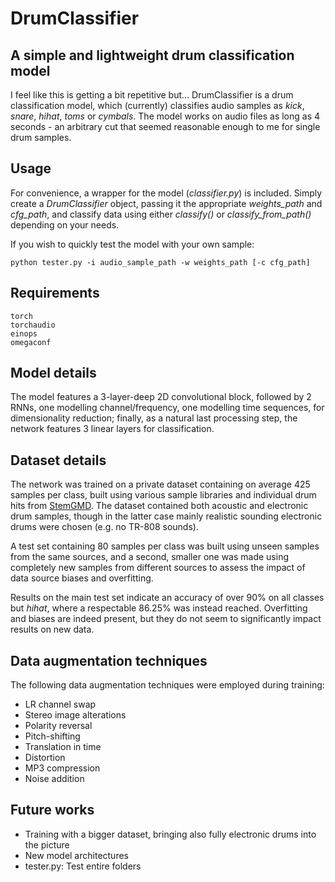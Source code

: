 # DrumClassifier
## A simple and lightweight drum classification model
I feel like this is getting a bit repetitive but... DrumClassifier is a drum classification model, which (currently) classifies audio samples as _kick_, _snare_, _hihat_, _toms_ or _cymbals_. The model works on audio files as long as 4 seconds - an arbitrary cut that seemed reasonable enough to me for single drum samples.

## Usage
For convenience, a wrapper for the model (_classifier.py_) is included. Simply create a _DrumClassifier_ object, passing it the appropriate _weights_path_ and _cfg_path_, and classify data using either _classify()_ or _classify_from_path()_ depending on your needs.

If you wish to quickly test the model with your own sample:
```
python tester.py -i audio_sample_path -w weights_path [-c cfg_path]
```

## Requirements
```
torch
torchaudio
einops
omegaconf
```

## Model details
The model features a 3-layer-deep 2D convolutional block, followed by 2 RNNs, one modelling channel/frequency, one modelling time sequences, for dimensionality reduction; finally, as a natural last processing step, the network features 3 linear layers for classification.

## Dataset details
The network was trained on a private dataset containing on average 425 samples per class, built using various sample libraries and individual drum hits from [StemGMD](https://zenodo.org/records/7882857). The dataset contained both acoustic and electronic drum samples, though in the latter case mainly realistic sounding electronic drums were chosen (e.g. no TR-808 sounds).

A test set containing 80 samples per class was built using unseen samples from the same sources, and a second, smaller one was made using completely new samples from different sources to assess the impact of data source biases and overfitting.

Results on the main test set indicate an accuracy of over 90% on all classes but _hihat_, where a respectable 86.25% was instead reached. Overfitting and biases are indeed present, but they do not seem to significantly impact results on new data.

## Data augmentation techniques
The following data augmentation techniques were employed during training:
* LR channel swap
* Stereo image alterations
* Polarity reversal
* Pitch-shifting
* Translation in time
* Distortion
* MP3 compression
* Noise addition

## Future works
* Training with a bigger dataset, bringing also fully electronic drums into the picture
* New model architectures
* tester.py: Test entire folders